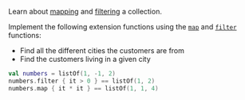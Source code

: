 

Learn about [mapping](https://kotlinlang.org/docs/collection-transformations.html#map) and 
[filtering](https://kotlinlang.org/docs/collection-filtering.html#filter-by-predicate) a collection.

Implement the following extension functions
using the
[`map`](https://kotlinlang.org/api/latest/jvm/stdlib/kotlin.collections/map.html) and
[`filter`](https://kotlinlang.org/api/latest/jvm/stdlib/kotlin.collections/filter.html) 
functions:

* Find all the different cities the customers are from
* Find the customers living in a given city

```kotlin
val numbers = listOf(1, -1, 2)
numbers.filter { it > 0 } == listOf(1, 2)
numbers.map { it * it } == listOf(1, 1, 4)
```
